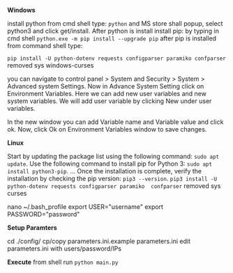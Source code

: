**Windows**

install python from cmd shell type:
`python` and MS store shall popup, select python3 and click get/install.
After python is install install pip: by typing in cmd shell 
`python.exe -m pip install --upgrade pip`
after pip is installed from command shell type: 

`pip install -U python-dotenv requests configparser paramiko confparser`
removed sys windows-curses

you can navigate to control panel > System and Security > System > Advanced system Settings.
Now in Advance System Setting click on Environment Variables.
Here we can add new user variables and new system variables. We will add user variable by clicking New under user variables.

In the new window you can add Variable name and Variable value and click ok.
Now, click Ok on Environment Variables window to save changes.

**Linux**

Start by updating the package list using the following command: `sudo apt update`.
Use the following command to install pip for Python 3: `sudo apt install python3-pip`. ...
Once the installation is complete, verify the installation by checking the pip version: `pip3 --version`.
`pip3 install -U python-dotenv requests configparser paramiko  confparser`
removed sys curses

nano ~/.bash_profile
export USER="username"
export PASSWORD="password"


**Setup Paramters**

cd ./config/
cp/copy parameters.ini.example parameters.ini
edit parameters.ini with users/password/IPs

**Execute**
from shell run `python main.py`
